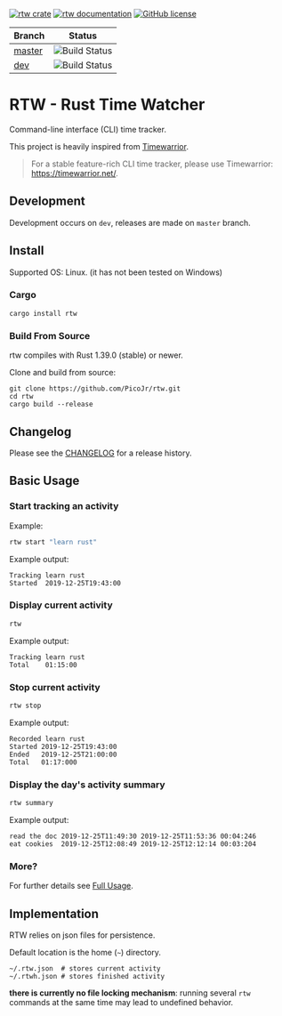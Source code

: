 [![rtw crate](https://img.shields.io/crates/v/rtw.svg)](https://crates.io/crates/rtw)
[![rtw documentation](https://docs.rs/rtw/badge.svg)](https://docs.rs/rtw)
[![GitHub license](https://img.shields.io/github/license/PicoJr/rtw)](https://github.com/PicoJr/rtw/blob/master/LICENSE)

|Branch|Status|
|------|------|
|[master](https://github.com/PicoJr/rtw/tree/master)|![Build Status](https://github.com/PicoJr/rtw/workflows/Rust/badge.svg?branch=master)|
|[dev](https://github.com/PicoJr/rtw/tree/dev)      |![Build Status](https://github.com/PicoJr/rtw/workflows/Rust/badge.svg?branch=dev)|

# RTW - Rust Time Watcher

Command-line interface (CLI) time tracker.

This project is heavily inspired from [Timewarrior](https://github.com/GothenburgBitFactory/timewarrior).

> For a stable feature-rich CLI time tracker, please use Timewarrior: https://timewarrior.net/.

## Development

Development occurs on `dev`, releases are made on `master` branch.

## Install

Supported OS: Linux. (it has not been tested on Windows)

### Cargo

```
cargo install rtw
```

### Build From Source

rtw compiles with Rust 1.39.0 (stable) or newer.

Clone and build from source:
```
git clone https://github.com/PicoJr/rtw.git
cd rtw
cargo build --release
```

## Changelog

Please see the [CHANGELOG](CHANGELOG.md) for a release history.

## Basic Usage

### Start tracking an activity

Example:
```bash
rtw start "learn rust"
```

Example output: 
```
Tracking learn rust
Started  2019-12-25T19:43:00
```

### Display current activity

``` bash
rtw
```

Example output: 
```
Tracking learn rust
Total    01:15:00
```

### Stop current activity

```bash
rtw stop
```

Example output: 
```
Recorded learn rust
Started 2019-12-25T19:43:00
Ended   2019-12-25T21:00:00
Total   01:17:000
```

### Display the day's activity summary

```bash
rtw summary
```

Example output: 
```
read the doc 2019-12-25T11:49:30 2019-12-25T11:53:36 00:04:246
eat cookies  2019-12-25T12:08:49 2019-12-25T12:12:14 00:03:204
```

### More?

For further details see [Full Usage](commands.md).

## Implementation

RTW relies on json files for persistence.

Default location is the home (`~`) directory.

```
~/.rtw.json  # stores current activity
~/.rtwh.json # stores finished activity
```

**there is currently no file locking mechanism**: running several `rtw` commands at the same time
may lead to undefined behavior.

